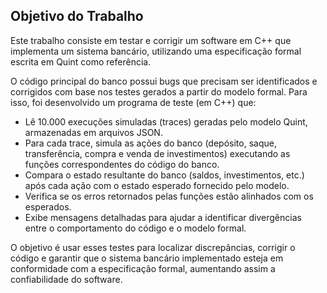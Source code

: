 ## Objetivo do Trabalho

Este trabalho consiste em testar e corrigir um software em C++ que implementa um sistema bancário, utilizando uma especificação formal escrita em Quint como referência.

O código principal do banco possui bugs que precisam ser identificados e corrigidos com base nos testes gerados a partir do modelo formal. Para isso, foi desenvolvido um programa de teste (em C++) que:

- Lê 10.000 execuções simuladas (traces) geradas pelo modelo Quint, armazenadas em arquivos JSON.
- Para cada trace, simula as ações do banco (depósito, saque, transferência, compra e venda de investimentos) executando as funções correspondentes do código do banco.
- Compara o estado resultante do banco (saldos, investimentos, etc.) após cada ação com o estado esperado fornecido pelo modelo.
- Verifica se os erros retornados pelas funções estão alinhados com os esperados.
- Exibe mensagens detalhadas para ajudar a identificar divergências entre o comportamento do código e o modelo formal.

O objetivo é usar esses testes para localizar discrepâncias, corrigir o código e garantir que o sistema bancário implementado esteja em conformidade com a especificação formal, aumentando assim a confiabilidade do software.
